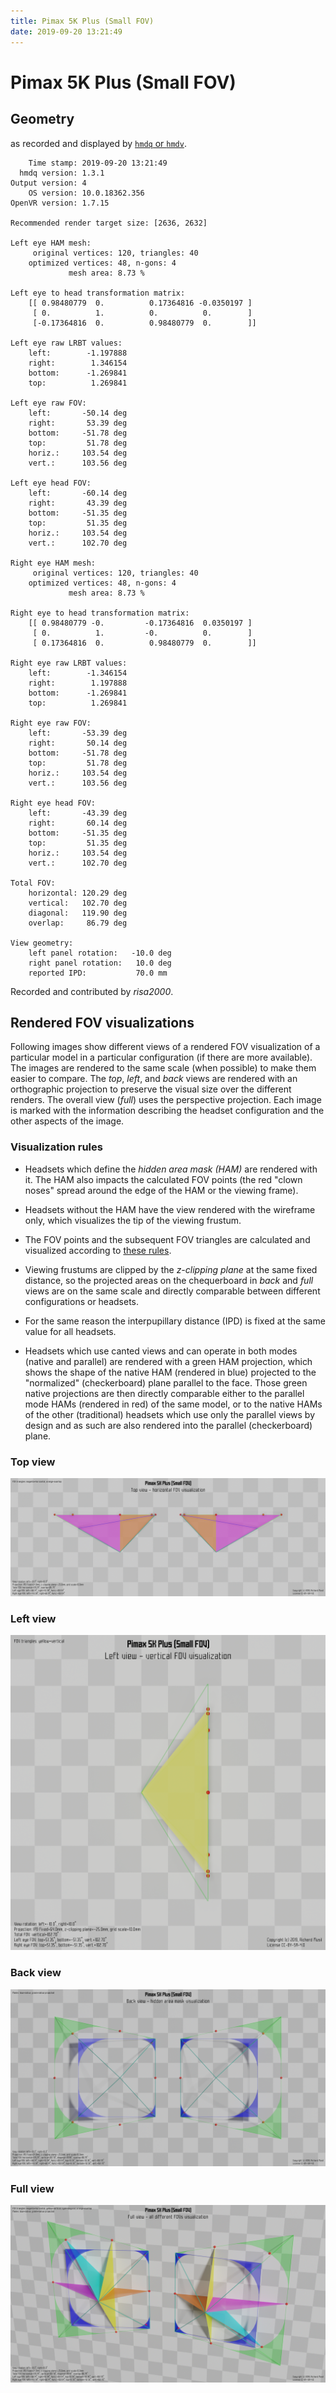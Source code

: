 ```yaml
---
title: Pimax 5K Plus (Small FOV)
date: 2019-09-20 13:21:49
---
```

# Pimax 5K Plus (Small FOV)

## Geometry

as recorded and displayed by [`hmdq` or `hmdv`](https://github.com/risa2000/hmdq).
```
    Time stamp: 2019-09-20 13:21:49
  hmdq version: 1.3.1
Output version: 4
    OS version: 10.0.18362.356
OpenVR version: 1.7.15

Recommended render target size: [2636, 2632]

Left eye HAM mesh:
     original vertices: 120, triangles: 40
    optimized vertices: 48, n-gons: 4
             mesh area: 8.73 %

Left eye to head transformation matrix:
    [[ 0.98480779  0.          0.17364816 -0.0350197 ]
     [ 0.          1.          0.          0.        ]
     [-0.17364816  0.          0.98480779  0.        ]]

Left eye raw LRBT values:
    left:        -1.197888
    right:        1.346154
    bottom:      -1.269841
    top:          1.269841

Left eye raw FOV:
    left:       -50.14 deg
    right:       53.39 deg
    bottom:     -51.78 deg
    top:         51.78 deg
    horiz.:     103.54 deg
    vert.:      103.56 deg

Left eye head FOV:
    left:       -60.14 deg
    right:       43.39 deg
    bottom:     -51.35 deg
    top:         51.35 deg
    horiz.:     103.54 deg
    vert.:      102.70 deg

Right eye HAM mesh:
     original vertices: 120, triangles: 40
    optimized vertices: 48, n-gons: 4
             mesh area: 8.73 %

Right eye to head transformation matrix:
    [[ 0.98480779 -0.         -0.17364816  0.0350197 ]
     [ 0.          1.         -0.          0.        ]
     [ 0.17364816  0.          0.98480779  0.        ]]

Right eye raw LRBT values:
    left:        -1.346154
    right:        1.197888
    bottom:      -1.269841
    top:          1.269841

Right eye raw FOV:
    left:       -53.39 deg
    right:       50.14 deg
    bottom:     -51.78 deg
    top:         51.78 deg
    horiz.:     103.54 deg
    vert.:      103.56 deg

Right eye head FOV:
    left:       -43.39 deg
    right:       60.14 deg
    bottom:     -51.35 deg
    top:         51.35 deg
    horiz.:     103.54 deg
    vert.:      102.70 deg

Total FOV:
    horizontal: 120.29 deg
    vertical:   102.70 deg
    diagonal:   119.90 deg
    overlap:     86.79 deg

View geometry:
    left panel rotation:   -10.0 deg
    right panel rotation:   10.0 deg
    reported IPD:           70.0 mm

```
Recorded and contributed by _risa2000_.

## Rendered FOV visualizations

Following images show different views of a rendered FOV visualization of a
particular model in a particular configuration (if there are more available).
The images are rendered to the same scale (when possible) to make them easier
to compare. The _top_, _left_, and _back_ views are rendered with an
orthographic projection to preserve the visual size over the different renders.
The overall view (_full_) uses the perspective projection. Each image is marked
with the information describing the headset configuration and the other aspects
of the image.

### Visualization rules

* Headsets which define the _hidden area mask (HAM)_ are rendered with it. The
  HAM also impacts the calculated FOV points (the red "clown noses" spread
  around the edge of the HAM or the viewing frame).

* Headsets without the HAM have the view rendered with the wireframe only, which
  visualizes the tip of the viewing frustum.

* The FOV points and the subsequent FOV triangles are calculated and visualized
  according to [these
  rules](https://risa2000.github.io/vrdocs/docs/hmd_fov_calculation).

* Viewing frustums are clipped by the _z-clipping plane_ at the same fixed
  distance, so the projected areas on the chequerboard in _back_ and _full_
  views are on the same scale and directly comparable between different
  configurations or headsets.

* For the same reason the interpupillary distance (IPD) is fixed at the same
  value for all headsets.

* Headsets which use canted views and can operate in both modes (native and
  parallel) are rendered with a green HAM projection, which shows the shape of
  the native HAM (rendered in blue) projected to the "normalized"
  (checkerboard) plane parallel to the face. Those green native projections are
  then directly comparable either to the parallel mode HAMs (rendered in red)
  of the same model, or to the native HAMs of the other (traditional) headsets
  which use only the parallel views by design and as such are also rendered
  into the parallel (checkerboard) plane.

### Top view
[![Pimax 5K Plus (Small FOV) - top view](../images/Pimax5KPlus_Small_Native_top.dmx.png)](../images/Pimax5KPlus_Small_Native_top.dmx.png)

### Left view
[![Pimax 5K Plus (Small FOV) - left view](../images/Pimax5KPlus_Small_Native_left.dmx.png)](../images/Pimax5KPlus_Small_Native_left.dmx.png)

### Back view
[![Pimax 5K Plus (Small FOV) - back view](../images/Pimax5KPlus_Small_Native_back.dmx.png)](../images/Pimax5KPlus_Small_Native_back.dmx.png)

### Full view
[![Pimax 5K Plus (Small FOV) - full view](../images/Pimax5KPlus_Small_Native_over.dmx.png)](../images/Pimax5KPlus_Small_Native_over.dmx.png)

